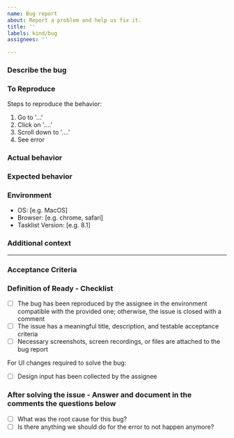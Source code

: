 ```yaml
---
name: Bug report
about: Report a problem and help us fix it.
title: ''
labels: kind/bug
assignees: ''

---
```


### Describe the bug
<!-- A clear and concise description of what the problem/bug is about and what is the current behavior. -->

###  To Reproduce
Steps to reproduce the behavior:
1. Go to '...'
2. Click on '....'
3. Scroll down to '....'
4. See error

<!-- Please attach screenshots, a screen recording, or a file (e.g. the BPMN/DMN/Form file) that has the problem you are describing to help us better debug the respective issue. -->

### Actual behavior
<!-- A clear and concise description of what is currently happening. -->

### Expected behavior
<!-- A clear and concise description of what you expected to happen. -->

### Environment
<!-- Please provide details about the environment you were in when the problem occurred. -->
- OS: [e.g. MacOS]
- Browser: [e.g. chrome, safari]
- Tasklist Version: [e.g. 8.1]

### Additional context
<!-- Please add any other context about the problem. Here you can also provide us some data that you used while the bug happen like **json** file or specific **BPMN**. -->

---------------------------------------------------------------------------------------------
<!-- As the creator of the issue, you don't have to fill anything below this line, but the assignee will take care of this as part of Backlog grooming. -->

### Acceptance Criteria
<!-- the assignee will fill the Acceptance Criteria. -->

### Definition of Ready - Checklist
<!-- the assignee will check the DOR. -->

- [ ] The bug has been reproduced by the assignee in the environment compatible with the provided one; otherwise, the issue is closed with a comment
- [ ] The issue has a meaningful title, description, and testable acceptance criteria
- [ ] Necessary screenshots, screen recordings, or files are attached to the bug report

For UI changes required to solve the bug:

- [ ] Design input has been collected by the assignee

### After solving the issue - Answer and document in the comments the questions below
- [ ] What was the root cause for this bug?
- [ ] Is there anything we should do for the error to not happen anymore?
